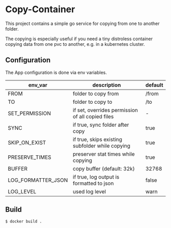 # Copy-Container

This project contains a simple go service for copying from one to another folder.

The copying is especially useful if you need a tiny distroless container copying data from one pvc to another, e.g. in a kubernetes cluster.

## Configuration

The App configuration is done via env variables.

| env_var            | description                                      | default |
| ------------------ | ------------------------------------------------ | ------- |
| FROM               | folder to copy from                              | /from   |
| TO                 | folder to copy to                                | /to     |
| SET_PERMISSION     | if set, overrides permission of all copied files | -       |
| SYNC               | if true, sync folder after copy                  | true    |
| SKIP_ON_EXIST      | if true, skips existing subfolder while copying  | true    |
| PRESERVE_TIMES     | preserver stat times while copying               | true    |
| BUFFER             | copy buffer (default: 32k)                       | 32768   |
| LOG_FORMATTER_JSON | if true, log output is formatted to json         | false   |
| LOG_LEVEL          | used log level                                   | warn    |

## Build

``` bash
$ docker build .
```

